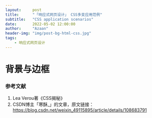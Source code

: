 ```yaml
---
layout:     post
title:      "「响应式网页设计」 CSS多变应用范例"
subtitle:   "CSS application scenarios"
date:       2022-05-02 12:00:00
author:     "Azaan"
header-img: "img/post-bg-html-css.jpg"
tags:
    - 响应式网页设计
---
```






# 背景与边框































### 参考文献

1. Lea Verou著《CSS揭秘》
2. CSDN博主「寒酥_」的文章，原文链接：https://blog.csdn.net/weixin_49115895/article/details/108683791